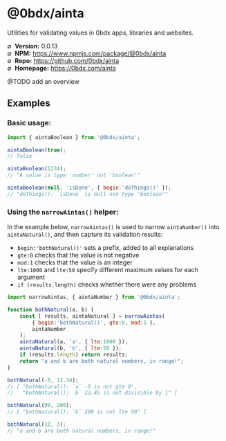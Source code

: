 # @0bdx/ainta

Utilities for validating values in 0bdx apps, libraries and websites.

∅&nbsp; __Version:__ 0.0.13  
∅&nbsp; __NPM:__ <https://www.npmjs.com/package/@0bdx/ainta>  
∅&nbsp; __Repo:__ <https://github.com/0bdx/ainta>  
∅&nbsp; __Homepage:__ <https://0bdx.com/ainta>

@TODO add an overview

## Examples

### Basic usage:

```js
import { aintaBoolean } from '@0bdx/ainta';

aintaBoolean(true);
// false

aintaBoolean(1234);
// "A value is type 'number' not 'boolean'"

aintaBoolean(null, 'isDone', { begin:'doThings()' });
// "doThings(): `isDone` is null not type 'boolean'"
```

### Using the `narrowAintas()` helper:

In the example below, `narrowAintas()` is used to narrow `aintaNumber()`
into `aintaNatural()`, and then capture its validation results:

- `begin:'bothNatural()'` sets a prefix, added to all explanations
- `gte:0` checks that the value is not negative
- `mod:1` checks that the value is an integer
- `lte:1000` and `lte:50` specify different maximum values for each argument
- `if (results.length)` checks whether there were any problems

```js
import narrowAintas, { aintaNumber } from '@0bdx/ainta';

function bothNatural(a, b) {
    const [ results, aintaNatural ] = narrowAintas(
        { begin:'bothNatural()', gte:0, mod:1 },
        aintaNumber
    );
    aintaNatural(a, 'a', { lte:1000 });
    aintaNatural(b, 'b', { lte:50 });
    if (results.length) return results;
    return "a and b are both natural numbers, in range!";
}

bothNatural(-5, 12.34);
// [ "bothNatural(): `a` -5 is not gte 0",
//   "bothNatural(): `b` 23.45 is not divisible by 1" ]

bothNatural(99, 200);
// [ "bothNatural(): `b` 200 is not lte 50" ]

bothNatural(12, 3);
// "a and b are both natural numbers, in range!"
```
